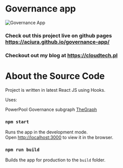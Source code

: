 # Governance app

![Governance App](https://raw.githubusercontent.com/aciura/governance-app/main/screenshot.jpg 'Screenshot of the Governance App')

### Check out this project live on github pages https://aciura.github.io/governance-app/

### Checkout out my blog at https://cloudtech.pl

# About the Source Code

Project is written in latest React JS using Hooks.

Uses:

PowerPool Governance subgraph
[TheGraph](https://thegraph.com/explorer/subgraph/powerpool-finance/powerpool-governance)

### `npm start`

Runs the app in the development mode.<br />
Open [http://localhost:3000](http://localhost:3000) to view it in the browser.

### `npm run build`

Builds the app for production to the `build` folder.<br />
